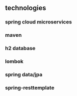 ## technologies ##
### spring cloud microservices ###
### maven ###
### h2 database ###
### lombok ###
### spring data/jpa ###
### spring-resttemplate ###
